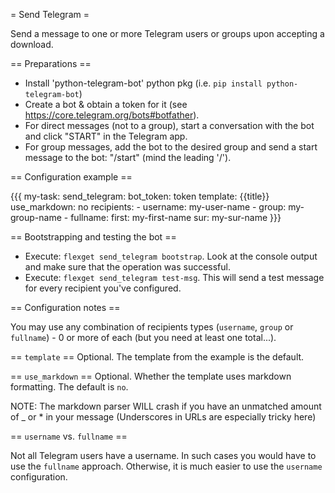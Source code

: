 = Send Telegram =

Send a message to one or more Telegram users or groups upon accepting a download.


== Preparations ==

* Install 'python-telegram-bot' python pkg (i.e. `pip install python-telegram-bot`)
* Create a bot & obtain a token for it (see https://core.telegram.org/bots#botfather).
* For direct messages (not to a group), start a conversation with the bot and click "START" in the Telegram app.
* For group messages, add the bot to the desired group and send a start message to the bot: "/start" (mind the
  leading '/').


== Configuration example ==

{{{
my-task:
  send_telegram:
    bot_token: token
    template: {{title}}
    use_markdown: no
    recipients:
      - username: my-user-name
      - group: my-group-name
      - fullname:
          first: my-first-name
          sur: my-sur-name
}}}


== Bootstrapping and testing the bot ==

* Execute: `flexget send_telegram bootstrap`.
  Look at the console output and make sure that the operation was successful.
* Execute: `flexget send_telegram test-msg`.
  This will send a test message for every recipient you've configured.


== Configuration notes ==

You may use any combination of recipients types (`username`, `group` or `fullname`) - 0 or more of each (but you
need at least one total...).


== `template` ==
Optional. The template from the example is the default.

== `use_markdown` ==
Optional. Whether the template uses markdown formatting. The default is `no`.

NOTE: The markdown parser WILL crash if you have an unmatched amount of _ or * in your message (Underscores in URLs are especially tricky here)

== `username` vs. `fullname` ==

Not all Telegram users have a username. In such cases you would have to use the `fullname` approach. Otherwise, it
is much easier to use the `username` configuration.

